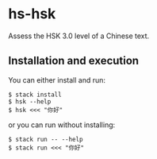 # hs-hsk

Assess the HSK 3.0 level of a Chinese text.

## Installation and execution

You can either install and run:

```
$ stack install
$ hsk --help
$ hsk <<< "你好"
```

or you can run without installing:

```
$ stack run -- --help
$ stack run <<< "你好"
```
